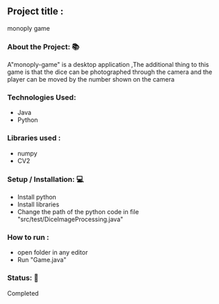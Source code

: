 <h2>Project title :</h2>
<p>monoply game </p>
<h3>About the Project: 📚</h3>
<p>A"monoply-game" is a desktop application ,The additional thing to this game is that the dice can be photographed through the camera and the player can be moved by the number shown on the camera
</p>
<h3>Technologies Used: </h3>
<ul>
<li>Java</li>
<li>Python</li>
</ul>
<h3>Libraries used :</h3>
<ul>
<li>numpy  </li>
<li>CV2</li>

</ul>
<h3>Setup / Installation: 💻</h3>
<ul>
<li>Install python</li>
<li>Install libraries</li>
<li>Change the path of the python code  in file "src/test/DiceImageProcessing.java"</li>
</ul>
<h3>How to run :</h3>
<ul>
<li>open folder  in any editor</li>
<li>Run "Game.java"</li>
</ul>
<h3>Status: 📶</h3>
<p>Completed</p>

